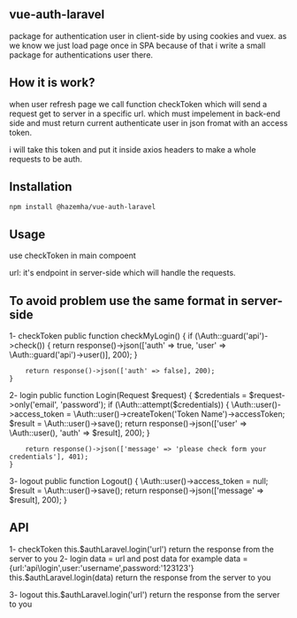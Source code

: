 ## vue-auth-laravel
package for authentication  user in client-side by using cookies and vuex.
as we know  we just load page once in SPA because of that i write a small package for authentications user there.

## How it is work?
when user refresh page we call function checkToken which will send a request get to server in a specific url.
which must impelement in back-end side and  must return current authenticate user in json fromat with an access token.
 
i will take this token  and put it inside axios headers to make a whole requests to be auth.

## Installation
  `npm install @hazemha/vue-auth-laravel`


## Usage
use checkToken in main compoent

url: it's endpoint in server-side which will handle the requests.

## To avoid problem use the same format in server-side

 1- checkToken
    public function checkMyLogin()
    {
        if (\Auth::guard('api')->check()) {
            return response()->json(['auth' => true, 'user' => \Auth::guard('api')->user()], 200);
        }

        return response()->json(['auth' => false], 200);
    }
    
2- login
public function Login(Request $request)
    {
        $credentials = $request->only('email', 'password');
        if (\Auth::attempt($credentials)) {
            \Auth::user()->access_token = \Auth::user()->createToken('Token Name')->accessToken;
            $result = \Auth::user()->save();
            return response()->json(['user' => \Auth::user(), 'auth' => $result], 200);
        }

        return response()->json(['message' => 'please check form your credentials'], 401);
    }
         
3- logout
  public function Logout()
    {
        \Auth::user()->access_token = null;
        $result = \Auth::user()->save();
        return response()->json(['message' => $result], 200);
    }
    
    


## API
1- checkToken
    this.$authLaravel.login('url') 
    return the response from the server to you
2- login
          data = url and post data
          for example data ={url:'api\login',user:'username',password:'123123'}
      this.$authLaravel.login(data) 
      return the response from the server to you

3- logout
      this.$authLaravel.login('url') 
      return the response from the server to you
